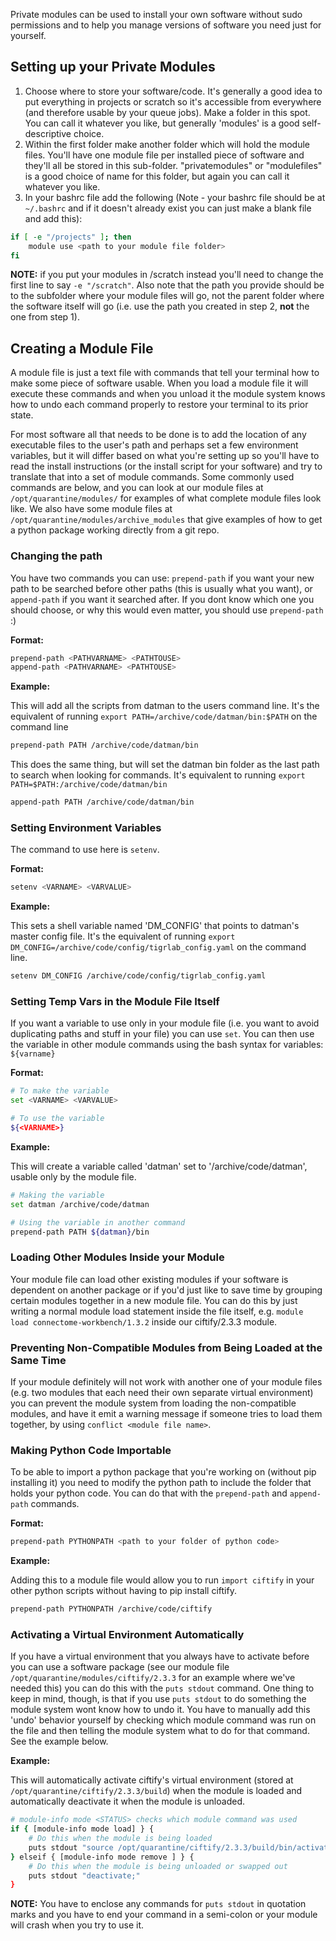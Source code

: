 Private modules can be used to install your own software without sudo permissions and to help you manage versions of software you need just for yourself.

## Setting up your Private Modules
1. Choose where to store your software/code. It's generally a good idea to put everything in projects or scratch so it's accessible from everywhere (and therefore usable by your queue jobs). Make a folder in this spot. You can call it whatever you like, but generally 'modules' is a good self-descriptive choice. 
2. Within the first folder make another folder which will hold the module files. You'll have one module file per installed piece of software and they'll all be stored in this sub-folder. "privatemodules" or "modulefiles" is a good choice of name for this folder, but again you can call it whatever you like.
3. In your bashrc file add the following (Note - your bashrc file should be at `~/.bashrc` and if it doesn't already exist you can just make a blank file and add this):
```bash
if [ -e "/projects" ]; then
    module use <path to your module file folder>
fi
```
**NOTE:** if you put your modules in /scratch instead you'll need to change the first line to say `-e "/scratch"`. Also note that the path you provide should be to the subfolder where your module files will go, not the parent folder where the software itself will go (i.e. use the path you created in step 2, **not** the one from step 1).

## Creating a Module File
A module file is just a text file with commands that tell your terminal how to make some piece of software usable. When you load a module file it will execute these commands and when you unload it the module system knows how to undo each command properly to restore your terminal to its prior state. 

For most software all that needs to be done is to add the location of any executable files to the user's path and perhaps set a few environment variables, but it will differ based on what you're setting up so you'll have to read the install instructions (or the install script for your software) and try to translate that into a set of module commands. Some commonly used commands are below, and you can look at our module files at `/opt/quarantine/modules/` for examples of what complete module files look like. We also have some module files at `/opt/quarantine/modules/archive_modules` that give examples of how to get a python package working directly from a git repo.

### Changing the path
You have two commands you can use: `prepend-path` if you want your new path to be searched before other paths (this is usually what you want), or `append-path` if you want it searched after. If you dont know which one you should choose, or why this would even matter, you should use `prepend-path` :)

**Format:**
```bash
prepend-path <PATHVARNAME> <PATHTOUSE>
append-path <PATHVARNAME> <PATHTOUSE>
```

**Example:**

This will add all the scripts from datman to the users command line. It's the equivalent of running `export PATH=/archive/code/datman/bin:$PATH` on the command line
```bash
prepend-path PATH /archive/code/datman/bin
```
This does the same thing, but will set the datman bin folder as the last path to search when looking for commands. It's equivalent to running `export PATH=$PATH:/archive/code/datman/bin`
```bash
append-path PATH /archive/code/datman/bin
```

### Setting Environment Variables
The command to use here is `setenv`. 

**Format:**
```bash
setenv <VARNAME> <VARVALUE>
```

**Example:**

This sets a shell variable named 'DM_CONFIG' that points to datman's master config file. It's the equivalent of running `export DM_CONFIG=/archive/code/config/tigrlab_config.yaml` on the command line.

```bash
setenv DM_CONFIG /archive/code/config/tigrlab_config.yaml
```

### Setting Temp Vars in the Module File Itself
If you want a variable to use only in your module file (i.e. you want to avoid duplicating paths and stuff in your file) you can use `set`. You can then use the variable in other module commands using the bash syntax for variables: `${varname}`

**Format:**
```bash
# To make the variable
set <VARNAME> <VARVALUE>

# To use the variable
${<VARNAME>}
```

**Example:**

This will create a variable called 'datman' set to '/archive/code/datman', usable only by the module file.
```bash
# Making the variable
set datman /archive/code/datman

# Using the variable in another command
prepend-path PATH ${datman}/bin
```
### Loading Other Modules Inside your Module
Your module file can load other existing modules if your software is dependent on another package or if you'd just like to save time by grouping certain modules together in a new module file. You can do this by just writing a normal module load statement inside the file itself, e.g. `module load connectome-workbench/1.3.2` inside our ciftify/2.3.3 module.

### Preventing Non-Compatible Modules from Being Loaded at the Same Time
If your module definitely will not work with another one of your module files (e.g. two modules that each need their own separate virtual environment) you can prevent the module system from loading the non-compatible modules, and have it emit a warning message if someone tries to load them together, by using `conflict <module file name>`. 

### Making Python Code Importable
To be able to import a python package that you're working on (without pip installing it) you need to modify the python path to include the folder that holds your python code. You can do that with the `prepend-path` and `append-path` commands.

**Format:**
```bash
prepend-path PYTHONPATH <path to your folder of python code>
```

**Example:**

Adding this to a module file would allow you to run `import ciftify` in your other python scripts without having to pip install ciftify.
```bash
prepend-path PYTHONPATH /archive/code/ciftify
```

### Activating a Virtual Environment Automatically
If you have a virtual environment that you always have to activate before you can use a software package (see our module file `/opt/quarantine/modules/ciftify/2.3.3` for an example where we've needed this) you can do this with the `puts stdout` command. One thing to keep in mind, though, is that if you use `puts stdout` to do something the module system wont know how to undo it. You have to manually add this 'undo' behavior yourself by checking which module command was run on the file and then telling the module system what to do for that command. See the example below.

**Example:**

This will automatically activate ciftify's virtual environment (stored at `/opt/quarantine/ciftify/2.3.3/build`) when the module is loaded and automatically deactivate it when the module is unloaded.
```bash
# module-info mode <STATUS> checks which module command was used
if { [module-info mode load] } {
    # Do this when the module is being loaded
    puts stdout "source /opt/quarantine/ciftify/2.3.3/build/bin/activate;"
} elseif { [module-info mode remove ] } {
    # Do this when the module is being unloaded or swapped out
    puts stdout "deactivate;"
}
```
**NOTE:** You have to enclose any commands for `puts stdout` in quotation marks and you have to end your command in a semi-colon or your module will crash when you try to use it.

